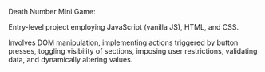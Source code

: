 Death Number Mini Game:

Entry-level project employing JavaScript (vanilla JS), HTML, and CSS. 

Involves DOM manipulation, implementing actions triggered by button presses, toggling visibility 
of sections, imposing user restrictions, validating data, and dynamically altering values.








